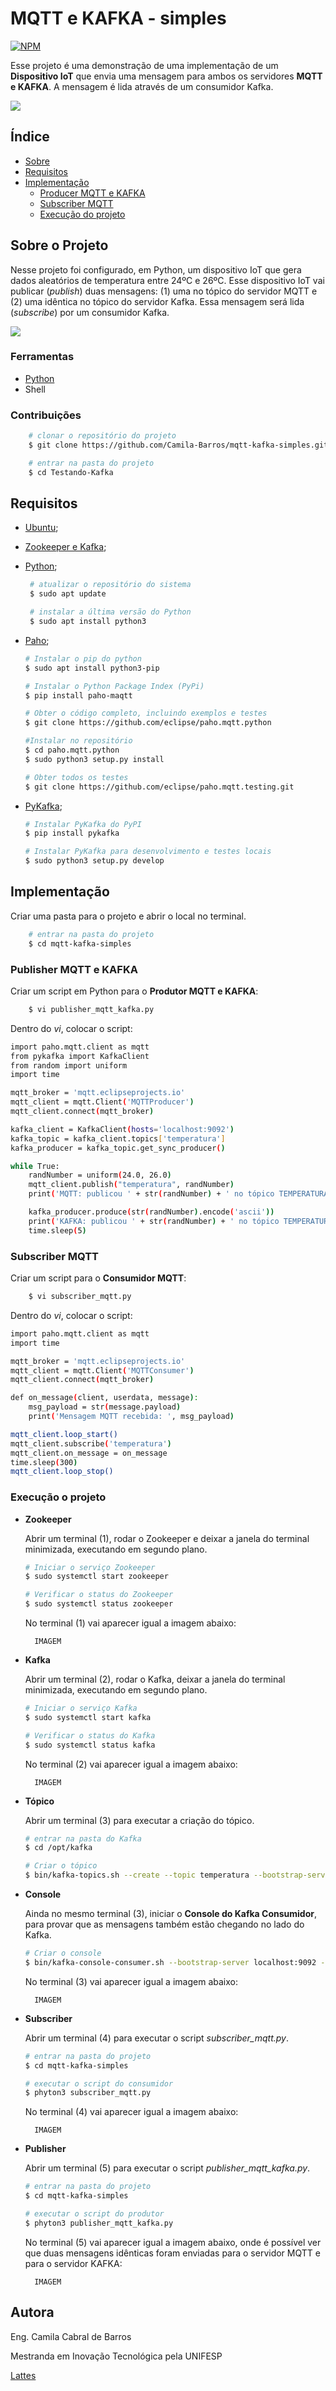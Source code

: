 # MQTT e KAFKA - simples

[![NPM](https://img.shields.io/npm/l/react)](https://github.com/Camila-Barros/mqtt-kafka-simples/blob/main/LICENSE)


Esse projeto é uma demonstração de uma implementação de um **Dispositivo IoT** que envia uma mensagem para ambos os servidores **MQTT e KAFKA**. A mensagem é lida através de um consumidor Kafka.

[<img src="./Option1.png">](https://www.youtube.com/watch?v=4_TFw1LDRQ4)



## Índice
- [Sobre](#sobre-o-projeto)
- [Requisitos](#requisitos)
- [Implementação](#implementação)
    - [Producer MQTT e KAFKA](#publisher-mqtt-e-kafka)
    - [Subscriber MQTT](#subscriber-mqtt)
    - [Execução do projeto](#execução-o-projeto)

## Sobre o Projeto

Nesse projeto foi configurado, em Python, um dispositivo IoT que gera dados aleatórios de temperatura entre 24ºC e 26ºC. Esse dispositivo IoT vai publicar (*publish*) duas mensagens: (1) uma no tópico do servidor MQTT e (2) uma idêntica no tópico do servidor Kafka. Essa mensagem será lida (*subscribe*) por um consumidor Kafka.

<p float="center">
    <img src="./Option1.png">
</p>



### Ferramentas

- [Python](https://www.python.org/)
- Shell


### Contribuições

```bash
    # clonar o repositório do projeto
    $ git clone https://github.com/Camila-Barros/mqtt-kafka-simples.git
```

```bash
    # entrar na pasta do projeto
    $ cd Testando-Kafka
```




## Requisitos

- [Ubuntu](https://ubuntu.com/);

- [Zookeeper e Kafka](https://www.devopshint.com/how-to-install-apache-kafka-on-ubuntu-22-04-lts/);

- [Python](https://www.python.org/);

   ```bash
    # atualizar o repositório do sistema
    $ sudo apt update

    # instalar a última versão do Python
    $ sudo apt install python3
    ```

- [Paho](https://pypi.org/project/paho-mqtt/);

    ```bash
    # Instalar o pip do python
    $ sudo apt install python3-pip

    # Instalar o Python Package Index (PyPi)
    $ pip install paho-maqtt

    # Obter o código completo, incluindo exemplos e testes
    $ git clone https://github.com/eclipse/paho.mqtt.python

    #Instalar no repositório
    $ cd paho.mqtt.python
    $ sudo python3 setup.py install 

    # Obter todos os testes
    $ git clone https://github.com/eclipse/paho.mqtt.testing.git
    ```


- [PyKafka](https://pypi.org/project/pykafka/);

    ```bash
    # Instalar PyKafka do PyPI
    $ pip install pykafka

    # Instalar PyKafka para desenvolvimento e testes locais
    $ sudo python3 setup.py develop
    ```


## Implementação

Criar uma pasta para o projeto e abrir o local no terminal.

```bash
    # entrar na pasta do projeto
    $ cd mqtt-kafka-simples 
```



### Publisher MQTT e KAFKA

Criar um script em Python para o **Produtor MQTT e KAFKA**:

```bash
    $ vi publisher_mqtt_kafka.py
```

Dentro do *vi*, colocar o script:

```bash
import paho.mqtt.client as mqtt
from pykafka import KafkaClient
from random import uniform
import time

mqtt_broker = 'mqtt.eclipseprojects.io'
mqtt_client = mqtt.Client('MQTTProducer')
mqtt_client.connect(mqtt_broker)

kafka_client = KafkaClient(hosts='localhost:9092')
kafka_topic = kafka_client.topics['temperatura']
kafka_producer = kafka_topic.get_sync_producer()

while True:
    randNumber = uniform(24.0, 26.0)
    mqtt_client.publish("temperatura", randNumber)
    print('MQTT: publicou ' + str(randNumber) + ' no tópico TEMPERATURA')

    kafka_producer.produce(str(randNumber).encode('ascii'))
    print('KAFKA: publicou ' + str(randNumber) + ' no tópico TEMPERATURA')
    time.sleep(5)
```




### Subscriber MQTT

Criar um script para o **Consumidor MQTT**:

```bash
    $ vi subscriber_mqtt.py
```

Dentro do *vi*, colocar o script:

```bash
import paho.mqtt.client as mqtt
import time

mqtt_broker = 'mqtt.eclipseprojects.io'
mqtt_client = mqtt.Client('MQTTConsumer')
mqtt_client.connect(mqtt_broker)

def on_message(client, userdata, message):
    msg_payload = str(message.payload)
    print('Mensagem MQTT recebida: ', msg_payload)

mqtt_client.loop_start()
mqtt_client.subscribe('temperatura')
mqtt_client.on_message = on_message
time.sleep(300)
mqtt_client.loop_stop()
```


 

### Execução o projeto



- **Zookeeper**

    Abrir um terminal (1), rodar o Zookeeper e deixar a janela do terminal minimizada, executando em segundo plano.

    ```bash
    # Iniciar o serviço Zookeeper
    $ sudo systemctl start zookeeper

    # Verificar o status do Zookeeper
    $ sudo systemctl status zookeeper
    ```

    No terminal (1) vai aparecer igual a imagem abaixo:

        IMAGEM


- **Kafka**

    Abrir um terminal (2), rodar o Kafka, deixar a janela do terminal minimizada, executando em segundo plano.

    ```bash
    # Iniciar o serviço Kafka
    $ sudo systemctl start kafka

    # Verificar o status do Kafka
    $ sudo systemctl status kafka
    ```

    No terminal (2) vai aparecer igual a imagem abaixo:

        IMAGEM

- **Tópico**

    Abrir um terminal (3) para executar a criação do tópico. 

    ```bash
    # entrar na pasta do Kafka
    $ cd /opt/kafka

    # Criar o tópico
    $ bin/kafka-topics.sh --create --topic temperatura --bootstrap-server localhost:9092
    ```

- **Console**

    Ainda no mesmo terminal (3), iniciar o **Console do Kafka Consumidor**, para provar que as mensagens também estão chegando no lado do Kafka.

    ```bash
    # Criar o console
    $ bin/kafka-console-consumer.sh --bootstrap-server localhost:9092 --topic temperatura --from-beginning
    ```

    No terminal (3) vai aparecer igual a imagem abaixo:

        IMAGEM


- **Subscriber**

    Abrir um terminal (4) para executar o script *subscriber_mqtt.py*.

    ```bash
    # entrar na pasta do projeto
    $ cd mqtt-kafka-simples

    # executar o script do consumidor
    $ phyton3 subscriber_mqtt.py
    ``` 

    No terminal (4) vai aparecer igual a imagem abaixo:

        IMAGEM

- **Publisher**

    Abrir um terminal (5) para executar o script *publisher_mqtt_kafka.py*.

    ```bash
    # entrar na pasta do projeto
    $ cd mqtt-kafka-simples

    # executar o script do produtor
    $ phyton3 publisher_mqtt_kafka.py   
    ```
    No terminal (5) vai aparecer igual a imagem abaixo, onde é possível ver que duas mensagens idênticas foram enviadas para o servidor MQTT e para o servidor KAFKA:

        IMAGEM


## Autora

Eng. Camila Cabral de Barros

Mestranda em Inovação Tecnológica pela UNIFESP

[Lattes](http://lattes.cnpq.br/2066462797590469)

